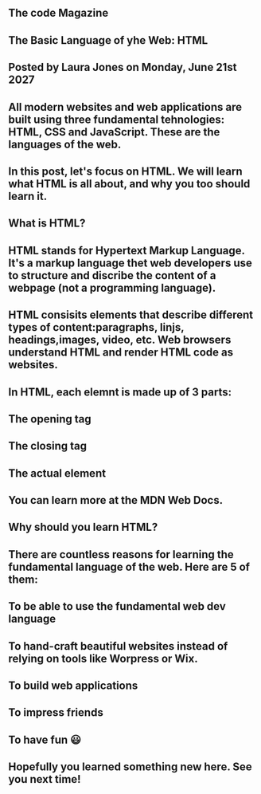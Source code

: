 ## The code Magazine

## The Basic Language of yhe Web: HTML

## Posted by Laura Jones on Monday, June 21st 2027

## All modern websites and web applications are built using three fundamental tehnologies: HTML, CSS and JavaScript. These are the languages of the web.

## In this post, let's focus on HTML. We will learn what HTML is all about, and why you too should learn it.

## What is HTML?

## HTML stands for Hypertext Markup Language. It's a markup language thet web developers use to structure and discribe the content of a webpage (not a programming language).

## HTML consisits elements that describe different types of content:paragraphs, linjs, headings,images, video, etc. Web browsers understand HTML and render HTML code as websites.


## In HTML, each elemnt is made up of 3 parts:

## The opening tag
## The closing tag
## The actual element
## You can learn more at the MDN Web Docs.

## Why should you learn HTML?

## There are countless reasons for learning the fundamental language of the web. Here are 5 of them:

## To be able to use the fundamental web dev language
## To hand-craft beautiful websites instead of relying on tools like Worpress or Wix.
## To build web applications
## To impress friends
## To have fun :smiley:


## Hopefully you learned something new here. See you next time!


